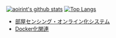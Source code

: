 [![aoirint's github stats](https://github-readme-stats.vercel.app/api?username=aoirint&count_private=true)](https://github.com/anuraghazra/github-readme-stats)
[![Top Langs](https://github-readme-stats.vercel.app/api/top-langs/?username=aoirint&langs_count=4)](https://github.com/anuraghazra/github-readme-stats)

- [部屋センシング・オンライン化システム](https://github.com/aoirint/RoomSystem)
- [Docker化関連](https://github.com/aoirint/Dockernize)

<!--
### Hi there 👋

**aoirint/aoirint** is a ✨ _special_ ✨ repository because its `README.md` (this file) appears on your GitHub profile.

Here are some ideas to get you started:

- 🔭 I’m currently working on ...
- 🌱 I’m currently learning ...
- 👯 I’m looking to collaborate on ...
- 🤔 I’m looking for help with ...
- 💬 Ask me about ...
- 📫 How to reach me: ...
- 😄 Pronouns: ...
- ⚡ Fun fact: ...
-->
